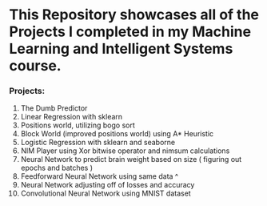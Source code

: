 # This Repository showcases all of the Projects I completed in my Machine Learning and Intelligent Systems course. 

### Projects: 
1. The Dumb Predictor
2. Linear Regression with sklearn
3. Positions world, utilizing bogo sort 
4. Block World (improved positions world)  using A* Heuristic
5. Logistic Regression with sklearn and seaborne
6. NIM Player using Xor bitwise operator and nimsum calculations
7. Neural Network to predict brain weight based on size ( figuring out epochs and batches )
8. Feedforward Neural Network using same data ^
9. Neural Network adjusting off of losses and accuracy
10. Convolutional Neural Network using MNIST dataset
